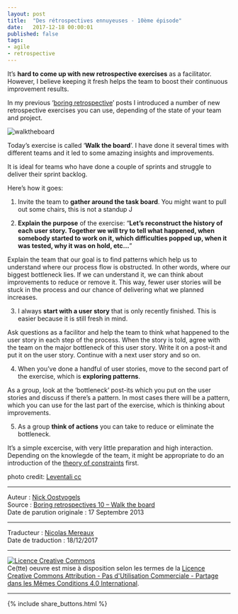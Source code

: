 ```yaml
---
layout: post
title:  "Des rétrospectives ennuyeuses - 10ème épisode"
date:   2017-12-18 00:00:01
published: false
tags: 
- agile
- retrospective
---
```


It’s **hard to come up with new retrospective exercises** as a facilitator.  However, I believe keeping it fresh helps the team to boost their continuous improvement results.

In my previous ‘[boring retrospective](https://skycoach.be/category/continuous-improvement/)’ posts I introduced a number of new retrospective exercises you can use, depending of the state of your team and project.

![walktheboard](https://noostvog.files.wordpress.com/2013/09/walktheboard.jpg)

Today’s exercise is called ‘**Walk the board**’.  I have done it several times with different teams and it led to some amazing insights and improvements.

It is ideal for teams who have done a couple of sprints and struggle to deliver their sprint backlog.

Here’s how it goes:

1. Invite the team to **gather around the task board**.  You might want to pull out some chairs, this is not a standup J

2. **Explain the purpose** of the exercise: “__Let’s reconstruct the history of each user story.  Together we will try to tell what happened, when somebody started to work on it, which difficulties popped up, when it was tested, why it was on hold, etc…__”

Explain the team that our goal is to find patterns which help us to understand where our process flow is obstructed.  In other words, where our biggest bottleneck lies.  If we can understand it, we can think about improvements to reduce or remove it.  This way, fewer user stories will be stuck in the process and our chance of delivering what we planned increases.

3. I always **start with a user story** that is only recently finished.  This is easier because it is still fresh in mind.

Ask questions as a facilitor and help the team to think what happened to the user story in each step of the process.  When the story is told, agree with the team on the major bottleneck of this user story.  Write it on a post-it and put it on the user story.  Continue with a next user story and so on.

4. When you’ve done a handful of user stories, move to the second part of the exercise, which is **exploring patterns**.

As a group, look at the ‘bottleneck’ post-its which you put on the user stories and discuss if there’s a pattern.  In most cases there will be a pattern, which you can use for the last part of the exercise, which is thinking about improvements.

5.  As a group **think of actions** you can take to reduce or eliminate the bottleneck.

It’s a simple excercise, with very little preparation and high interaction.  Depending on the knowlegde of the team, it might be appropriate to do an introduction of the [theory of constraints](http://en.wikipedia.org/wiki/Theory_of_constraints) first.

photo credit: [Leventali cc](http://www.flickr.com/photos/sequester/3531577822/)


---
Auteur : [Nick Oostvogels](https://skycoach.be/ss/)  
Source : [Boring retrospectives 10 – Walk the board](https://skycoach.be/2013/09/17/boring-retrospectives-10-walk-the-board/)  
Date de parution originale : 17 Septembre 2013  

---
Traducteur : [Nicolas Mereaux](http://www.les-traducteurs-agiles.org/traducteurs/)  
Date de traduction : 18/12/2017  

---

<a rel="license" href="http://creativecommons.org/licenses/by-nc-sa/4.0/"><img alt="Licence Creative Commons" style="border-width:0" src="http://i.creativecommons.org/l/by-nc-sa/4.0/88x31.png" /></a><br />Ce(tte) oeuvre est mise à disposition selon les termes de la <a rel="license" href="http://creativecommons.org/licenses/by-nc-sa/4.0/">Licence Creative Commons Attribution - Pas d'Utilisation Commerciale - Partage dans les Mêmes Conditions 4.0 International</a>.

---

{% include share_buttons.html %}


